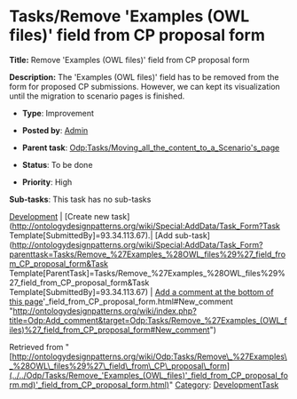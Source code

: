#  Tasks/Remove 'Examples (OWL files)' field from CP proposal form


__Title:__ Remove 'Examples (OWL files)' field from CP proposal form


__Description:__ The 'Examples (OWL files)' field has to be removed from the form for proposed CP submissions. However, we can kept its visualization until the migration to scenario pages is finished. 


  





* __Type__: Improvement
* __Posted by__: [Admin](http://ontologydesignpatterns.org/wiki/index.php?title=User:Admin&action=edit&redlink=1 "User:Admin (not yet written)")
* __Parent task__: [Odp:Tasks/Moving\_all\_the\_content\_to\_a\_Scenario's\_page](../../Odp/Tasks/Moving_all_the_content_to_a_Scenario's_page.md "Odp:Tasks/Moving all the content to a Scenario's page")
* __Status__: To be done


* __Priority__: High




__Sub-tasks__:
This task has no sub-tasks




[Development](../../Odp/Development.md "Odp:Development") | [Create new task](http://ontologydesignpatterns.org/wiki/Special:AddData/Task_Form?Task Template[SubmittedBy]=93.34.113.67).| [Add sub-task](http://ontologydesignpatterns.org/wiki/Special:AddData/Task_Form?parenttask=Tasks/Remove_%27Examples_%28OWL_files%29%27_field_from_CP_proposal_form&Task Template[ParentTask]=Tasks/Remove_%27Examples_%28OWL_files%29%27_field_from_CP_proposal_form&Task Template[SubmittedBy]=93.34.113.67) | [Add a comment at the bottom of this page](../index.php@title=Odp%253AAdd_comment&target=Odp%253ATasks%252F../../Odp/Tasks/Remove_'Examples_(OWL_files)'_field_from_CP_proposal_form.md)'_field_from_CP_proposal_form.html#New_comment "http://ontologydesignpatterns.org/wiki/index.php?title=Odp:Add_comment&target=Odp:Tasks/Remove_%27Examples_(OWL_files)%27_field_from_CP_proposal_form#New_comment")


Retrieved from "[http://ontologydesignpatterns.org/wiki/Odp:Tasks/Remove\_%27Examples\_%28OWL\_files%29%27\_field\_from\_CP\_proposal\_form](../../Odp/Tasks/Remove_'Examples_(OWL_files)'_field_from_CP_proposal_form.md)'_field_from_CP_proposal_form.html)"
 [Category](http://ontologydesignpatterns.org/wiki/Special:Categories "Special:Categories"): [DevelopmentTask](../../Category/DevelopmentTask.md "Category:DevelopmentTask")